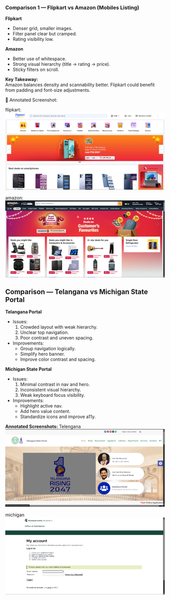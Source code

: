 ### Comparison 1 — Flipkart vs Amazon (Mobiles Listing)
**Flipkart**
- Denser grid, smaller images.
- Filter panel clear but cramped.
- Rating visibility low.

**Amazon**
- Better use of whitespace.
- Strong visual hierarchy (title → rating → price).
- Sticky filters on scroll.

**Key Takeaway:**  
Amazon balances density and scannability better. Flipkart could benefit from padding and font-size adjustments.

📎 Annotated Screenshot:  

flipkart:
![Alt text](image.png)


amazon:
![Alt text](image-1.png)


## Comparison — Telangana vs Michigan State Portal

**Telangana Portal**
- Issues:
  1. Crowded layout with weak hierarchy.
  2. Unclear top navigation.
  3. Poor contrast and uneven spacing.
- Improvements:
  - Group navigation logically.
  - Simplify hero banner.
  - Improve color contrast and spacing.

**Michigan State Portal**
- Issues:
  1. Minimal contrast in nav and hero.
  2. Inconsistent visual hierarchy.
  3. Weak keyboard focus visibility.
- Improvements:
  - Highlight active nav.
  - Add hero value content.
  - Standardize icons and improve a11y.

**Annotated Screenshots:**
Telengana
![Alt text](image-3.png)


michigan
![Alt text](image-2.png)
